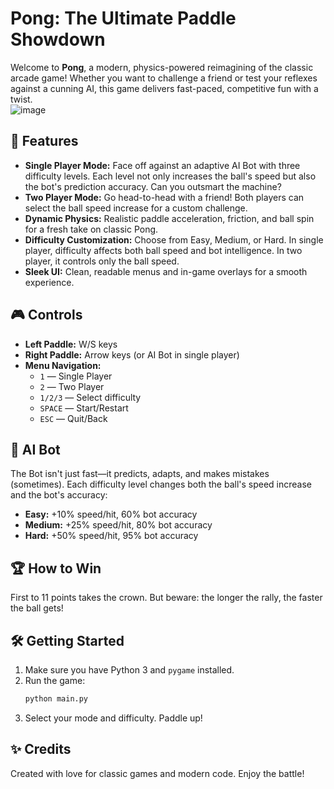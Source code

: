 # Pong: The Ultimate Paddle Showdown

Welcome to **Pong**, a modern, physics-powered reimagining of the classic arcade game! Whether you want to challenge a friend or test your reflexes against a cunning AI, this game delivers fast-paced, competitive fun with a twist.
<br>
![image](https://github.com/user-attachments/assets/5314a3cb-c6be-4617-97e0-c1fc55313898)


## 🚀 Features
- **Single Player Mode:** Face off against an adaptive AI Bot with three difficulty levels. Each level not only increases the ball's speed but also the bot's prediction accuracy. Can you outsmart the machine?
- **Two Player Mode:** Go head-to-head with a friend! Both players can select the ball speed increase for a custom challenge.
- **Dynamic Physics:** Realistic paddle acceleration, friction, and ball spin for a fresh take on classic Pong.
- **Difficulty Customization:** Choose from Easy, Medium, or Hard. In single player, difficulty affects both ball speed and bot intelligence. In two player, it controls only the ball speed.
- **Sleek UI:** Clean, readable menus and in-game overlays for a smooth experience.

## 🎮 Controls
- **Left Paddle:** W/S keys
- **Right Paddle:** Arrow keys (or AI Bot in single player)
- **Menu Navigation:**
  - `1` — Single Player
  - `2` — Two Player
  - `1/2/3` — Select difficulty
  - `SPACE` — Start/Restart
  - `ESC` — Quit/Back

## 🧠 AI Bot
The Bot isn't just fast—it predicts, adapts, and makes mistakes (sometimes). Each difficulty level changes both the ball's speed increase and the bot's accuracy:
- **Easy:** +10% speed/hit, 60% bot accuracy
- **Medium:** +25% speed/hit, 80% bot accuracy
- **Hard:** +50% speed/hit, 95% bot accuracy

## 🏆 How to Win
First to 11 points takes the crown. But beware: the longer the rally, the faster the ball gets!

## 🛠️ Getting Started
1. Make sure you have Python 3 and `pygame` installed.
2. Run the game:
   ```sh
   python main.py
   ```
3. Select your mode and difficulty. Paddle up!

## ✨ Credits
Created with love for classic games and modern code. Enjoy the battle!
